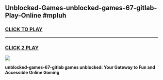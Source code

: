 
## Unblocked-Games-unblocked-games-67-gitlab-Play-Online #mpluh
<h3>
<a href="https://news.freeplayer.one?title=unblocked-games-67-gitlab&ref=3">CLICK TO PLAY</a></h3>
<hr>

<h3>
<a href="https://news.freeplayer.one?title=unblocked-games-67-gitlab&ref=3">CLICK 2 PLAY</a>
  
</h3>

<a href="https://news.freeplayer.one?title=unblocked-games-67-gitlab&ref=3"><img src="https://clearcache.store/games.png"></a>


**unblocked-games-67-gitlab games unblocked: Your Gateway to Fun and Accessible Online Gaming**
